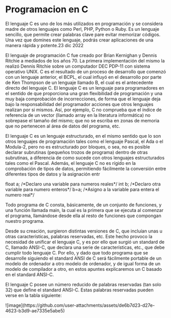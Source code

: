 <h1> Programacion en C </h1>

<p>El lenguaje C es uno de los más utilizados en programación y se considera madre de otros lenguajes como Perl, PHP, Python o Ruby. Es un lenguaje sencillo, que permite crear palabras clave pare evitar memorizar códigos. Una vez que domines este lenguaje, podrás crear aplicaciones de una manera rápida y potente.23 dic 2022</p>

<p>El lenguaje de programación C fue creado por Brian Kernighan y Dennis
Ritchie a mediados de los años 70. La primera implementación del mismo la realizó
Dennis Ritchie sobre un computador DEC PDP-11 con sistema operativo UNIX. C es
el resultado de un proceso de desarrollo que comenzó con un lenguaje anterior, el
BCPL, el cual influyó en el desarrollo por parte de Ken Thompson de un lenguaje
llamado B, el cual es el antecedente directo del lenguaje C. El lenguaje C es un
lenguaje para programadores en el sentido de que proporciona una gran flexibilidad de
programación y una muy baja comprobación de incorrecciones, de forma que el
lenguaje deja bajo la responsabilidad del programador acciones que otros lenguajes
realizan por si mismos. Así, por ejemplo, C no comprueba que el índice de referencia
de un vector (llamado array en la literatura informática) no sobrepase el tamaño del
mismo; que no se escriba en zonas de memoria que no pertenecen al área de datos del
programa, etc. </p>

<p>El lenguaje C es un lenguaje estructurado, en el mismo sentido que lo son otros
lenguajes de programación tales como el lenguaje Pascal, el Ada o el Modula-2, pero
no es estructurado por bloques, o sea, no es posible declarar subrutinas (pequeños
trozos de programa) dentro de otras subrutinas, a diferencia de como sucede con otros
lenguajes estructurados tales como el Pascal. Además, el lenguaje C no es rígido en la
comprobación de tipos de datos, permitiendo fácilmente la conversión entre diferentes
tipos de datos y la asignación entr</p>

<p>float a; /*Declaro una variable para numeros reales*/
int b; /*Declaro otra variable para numero enteros*/
b=a; /*Asigno a la variable para entera el numero real*/</p>

<p>Todo programa de C consta, básicamente, de un conjunto de funciones, y una
función llamada main, la cual es la primera que se ejecuta al comenzar el programa,
llamándose desde ella al resto de funciones que compongan nuestro programa.</p>

<p>Desde su creación, surgieron distintas versiones de C, que incluían unas u otras
características, palabras reservadas, etc. Este hecho provoco la necesidad de unificar el
lenguaje C, y es por ello que surgió un standard de C, llamado ANSI-C, que declara
una serie de características, etc., que debe cumplir todo lenguaje C. Por ello, y dado
que todo programa que se desarrolle siguiendo el standard ANSI de C será fácilmente
portable de un modelo de ordenador a otro modelo de ordenador, y de igual forma de
un modelo de compilador a otro, en estos apuntes explicaremos un C basado en el
standard ANSI-C.
</p>

<p>El lenguaje C posee un número reducido de palabras reservadas (tan solo 32)
que define el standard ANSI-C. Estas palabras reservadas pueden verse en la tabla
siguiente:</p>
![image](https://github.com/user-attachments/assets/de6b7d23-d27e-4623-b3d9-ae7335e5abe5)


